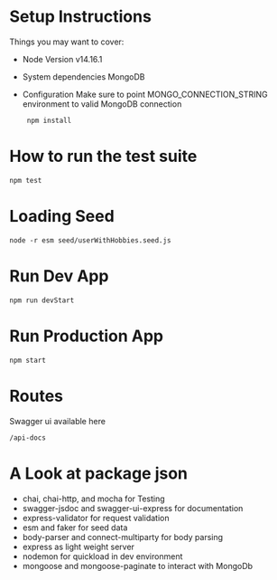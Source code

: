# Setup Instructions
Things you may want to cover:
 
 * Node Version
   v14.16.1
 
 * System dependencies
   MongoDB
 
 * Configuration
   Make sure to point MONGO_CONNECTION_STRING environment to valid MongoDB connection
   ```
    npm install
   ```
   
# How to run the test suite
  ```
  npm test
  ```
  
# Loading Seed
  ```
  node -r esm seed/userWithHobbies.seed.js
  ```

# Run Dev App
  ```
  npm run devStart
  ```
  
# Run Production App
  ```
  npm start
  ```
  
# Routes
   Swagger ui available here
  ```
  /api-docs
  ```
 
# A Look at package json
  * chai, chai-http, and mocha for Testing
  * swagger-jsdoc and swagger-ui-express for documentation
  * express-validator for request validation
  * esm and faker for seed data
  * body-parser and connect-multiparty for body parsing
  * express as light weight server
  * nodemon for quickload in dev environment
  * mongoose and mongoose-paginate to interact with MongoDb
